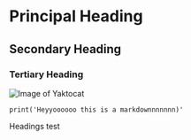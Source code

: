 # Principal Heading 
## Secondary Heading
### Tertiary Heading

![Image of Yaktocat](https://octodex.github.com/images/yaktocat.png)

```
print('Heyyoooooo this is a markdownnnnnnn)'
```

Headings test
